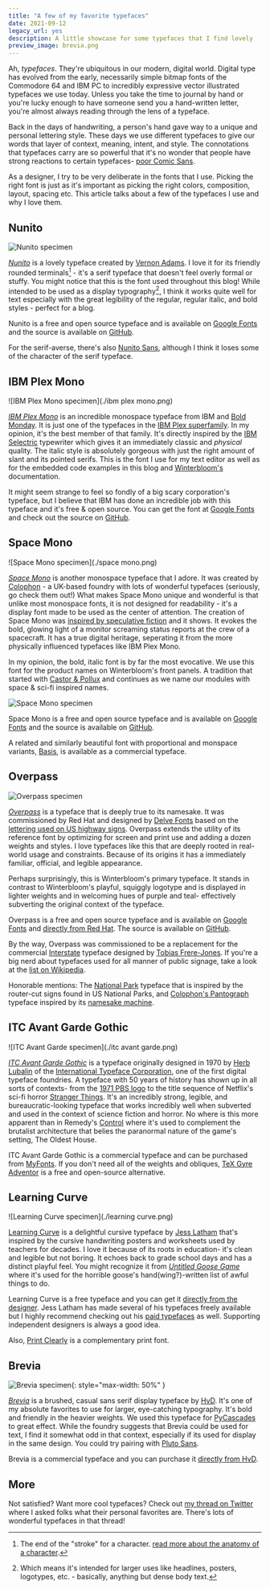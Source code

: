 ```yaml
---
title: "A few of my favorite typefaces"
date: 2021-09-12
legacy_url: yes
description: A little showcase for some typefaces that I find lovely
preview_image: brevia.png
---
```


Ah, *typefaces*. They're ubiquitous in our modern, digital world. Digital type has evolved from the early, necessarily simple bitmap fonts of the Commodore 64 and IBM PC to incredibly expressive vector illustrated typefaces we use today. Unless you take the time to journal by hand or you're lucky enough to have someone send you a hand-written letter, you're almost always reading through the lens of a typeface.

Back in the days of handwriting, a person's hand gave way to a unique and personal lettering style. These days we use different typefaces to give our words that layer of context, meaning, intent, and style. The connotations that typefaces carry are so powerful that it's no wonder that people have strong reactions to certain typefaces- [poor Comic Sans](https://en.wikipedia.org/wiki/Comic_Sans#Defense).

As a designer, I try to be very deliberate in the fonts that I use. Picking the right font is just as it's important as picking the right colors, composition, layout, spacing etc. This article talks about a few of the typefaces I use and why I love them.

## Nunito

![Nunito specimen](./nunito.png)

[*Nunito*](https://fonts.google.com/specimen/Nunito) is a lovely typeface created by [Vernon Adams](http://sansoxygen.com/). I love it for its friendly rounded terminals[^terminals] - it's a serif typeface that doesn't feel overly formal or stuffy. You might notice that this is the font used throughout this blog! While intended to be used as a display typography[^display], I think it works quite well for text especially with the great legibility of the regular, regular italic, and bold styles - perfect for a blog.

Nunito is a free and open source typeface and is available on [Google Fonts](https://fonts.google.com/specimen/Nunito) and the source is available on [GitHub](https://github.com/googlefonts/nunito).

For the serif-averse, there's also [Nunito Sans](https://fonts.google.com/specimen/Nunito+Sans), although I think it loses some of the character of the serif typeface.

[^terminals]: The end of the "stroke" for a character. [read more about the anatomy of a character](https://www.fonts.com/content/learning/fontology/level-1/type-anatomy/anatomy).
[^display]: Which means it's intended for larger uses like headlines, posters, logotypes, etc. - basically, anything but dense body text.

## IBM Plex Mono

![IBM Plex Mono specimen](./ibm plex mono.png)

[*IBM Plex Mono*](https://www.ibm.com/plex/plexness/#mono-for-coding) is an incredible monospace typeface from IBM and [Bold Monday](https://boldmonday.com/). It is just one of the typefaces in the [IBM Plex superfamily](https://en.wikipedia.org/wiki/IBM_Plex). In my opinion, it's the best member of that family. It's directly inspired by the [IBM Selectric](https://en.wikipedia.org/wiki/IBM_Selectric_typewriter) typewriter which gives it an immediately classic and *physical* quality. The italic style is absolutely gorgeous with just the right amount of slant and its pointed serifs. This is the font I use for my text editor as well as for the embedded code examples in this blog and [Winterbloom's](https://winterbloom.com) documentation.

It might seem strange to feel so fondly of a big scary corporation's typeface, but I believe that IBM has done an incredible job with this typeface and it's free & open source. You can get the font at [Google Fonts](https://fonts.google.com/specimen/IBM+Plex+Mono) and check out the source on [GitHub](https://github.com/IBM/plex/).

## Space Mono

![Space Mono specimen](./space mono.png)

[*Space Mono*](https://www.colophon-foundry.org/custom/spacemono/) is another monospace typeface that I adore. It was created by [Colophon](https://www.colophon-foundry.org/about/) - a UK-based foundry with lots of wonderful typefaces (seriously, go check them out!) What makes Space Mono unique and wonderful is that unlike most monospace fonts, it is not designed for readability - it's a display font made to be used as the center of attention. The creation of Space Mono was [inspired by speculative fiction](https://medium.com/google-design/introducing-space-mono-a-new-monospaced-typeface-by-colophon-foundry-for-google-fonts-84367eac6dfb) and it shows. It evokes the bold, glowing light of a monitor screaming status reports at the crew of a spacecraft. It has a true digital heritage, seperating it from the more physically influenced typefaces like IBM Plex Mono.

In my opinion, the bold, italic font is by far the most evocative. We use this font for the product names on Winterbloom's front panels. A tradition that started with [Castor & Pollux]() and continues as we name our modules with space & sci-fi inspired names.

![Space Mono specimen](./cp-hand.jpg)

Space Mono is a free and open source typeface and is available on [Google Fonts](https://fonts.google.com/specimen/Space+Mono) and the source is available on [GitHub](https://github.com/googlefonts/spacemono).

A related and similarly beautiful font with proportional and monspace variants, [Basis](https://www.colophon-foundry.org/typefaces/basis-grotesque/), is available as a commercial typeface.

## Overpass

![Overpass specimen](./overpass.png)

[*Overpass*](http://overpassfont.org/) is a typeface that is deeply true to its namesake. It was commissioned by Red Hat and designed by [Delve Fonts](https://delvefonts.com/) based on the [lettering used on US highway signs](https://en.wikipedia.org/wiki/Highway_Gothic). Overpass extends the utility of its reference font by optimizing for screen and print use and adding a dozen weights and styles. I love typefaces like this that are deeply rooted in real-world usage and constraints. Because of its origins it has a immediately familiar, official, and legible appearance.

Perhaps surprisingly, this is Winterbloom's primary typeface. It stands in contrast to Winterbloom's playful, squiggly logotype and is displayed in lighter weights and in welcoming hues of purple and teal- effectively subverting the original context of the typeface.

Overpass is a free and open source typeface and is available on [Google Fonts](https://fonts.google.com/specimen/Overpass) and [directly from Red Hat](http://overpassfont.org/). The source is available on [GitHub](https://github.com/RedHatOfficial/Overpass).

By the way, Overpass was commissioned to be a replacement for the commercial [Interstate](https://en.wikipedia.org/wiki/Interstate_(typeface)) typeface designed by [Tobias Frere-Jones](https://frerejones.com/). If you're a big nerd about typefaces used for all manner of public signage, take a look at the [list on Wikipedia](https://en.wikipedia.org/wiki/List_of_public_signage_typefaces).

Honorable mentions: The [National Park](https://nationalparktypeface.com/) typeface that is inspired by the router-cut signs found in US National Parks, and [Colophon's Pantograph](https://www.colophon-foundry.org/typefaces/pantograph/) typeface inspired by its [namesake machine](https://en.wikipedia.org/wiki/Pantograph).

## ITC Avant Garde Gothic

![ITC Avant Garde specimen](./itc avant garde.png)

[*ITC Avant Garde Gothic*](https://en.wikipedia.org/wiki/ITC_Avant_Garde) is a typeface originally designed in 1970 by [Herb Lubalin](https://en.wikipedia.org/wiki/Herb_Lubalin) of the [International Typeface Corporation](https://en.wikipedia.org/wiki/International_Typeface_Corporation), one of the first digital typeface foundries. A typeface with 50 years of history has shown up in all sorts of contexts- from the [1971 PBS logo](https://en.wikipedia.org/wiki/File:PBS_1971_id.svg) to the title sequence of Netflix's sci-fi horror [Stranger Things](https://www.youtube.com/watch?v=IuHOAP03V6k). It's an incredibly strong, legible, and bureaucratic-looking typeface that works incredibly well when subverted and used in the context of science fiction and horror. No where is this more apparent than in Remedy's [Control](https://controlgame.com) where it's used to complement the brutalist architecture that belies the paranormal nature of the game's setting, The Oldest House.

ITC Avant Garde Gothic is a commercial typeface and can be purchased from [MyFonts](https://www.myfonts.com/fonts/itc/avant-garde-gothic). If you don't need all of the weights and obliques, [TeX Gyre Adventor](http://www.gust.org.pl/projects/e-foundry/tex-gyre/adventor/index_html) is a free and open-source alternative.


## Learning Curve

![Learning Curve specimen](./learning curve.png)

[Learning Curve](https://www.bvfonts.com/fonts/details.php?id=76) is a delightful cursive typeface by [Jess Latham](https://www.bvfonts.com/about.php) that's inspired by the cursive handwriting posters and worksheets used by teachers for decades. I love it because of its roots in education- it's clean and legible but not boring. It echoes back to grade school days and has a distinct playful feel. You might recognize it from [*Untitled Goose Game*](https://goose.game/credits/) where it's used for the horrible goose's hand(wing?)-written list of awful things to do.

Learning Curve is a free typeface and you can get it [directly from the designer](https://www.bvfonts.com/fonts/details.php?id=76). Jess Latham has made several of his typefaces freely available but I highly recommend checking out his [paid typefaces](https://www.bvfonts.com/fonts/fonts.php?show=pay) as well. Supporting independent designers is always a good idea.

Also, [Print Clearly](https://www.bvfonts.com/fonts/details.php?id=45) is a complementary print font.


## Brevia

![Brevia specimen](./brevia.png){: style="max-width: 50%" }

[*Brevia*](https://www.hvdfonts.com/fonts/brevia) is a brushed, casual sans serif display typeface by [HvD](https://www.hvdfonts.com/). It's one of my absolute favorites to use for larger, eye-catching typography. It's bold and friendly in the heavier weights. We used this typeface for [PyCascades]() to great effect. While the foundry suggests that Brevia could be used for text, I find it somewhat odd in that context, especially if its used for display in the same design. You could try pairing with [Pluto Sans](https://www.hvdfonts.com/fonts/pluto-sans).

Brevia is a commercial typeface and you can purchase it [directly from HvD](https://www.hvdfonts.com/fonts/brevia).

## More

Not satisfied? Want more cool typefaces? Check out [my thread on Twitter](https://twitter.com/theavalkyrie/status/1396472198437744648) where I asked folks what their personal favorites are. There's lots of wonderful typefaces in that thread!
